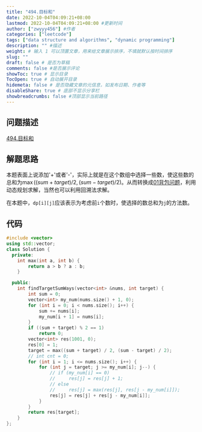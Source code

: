```yaml
---
title: "494.目标和"
date: 2022-10-04T04:09:21+08:00
lastmod: 2022-10-04T04:09:21+08:00 #更新时间
author: ["zwyyy456"] #作者
categories: ["leetcode"]
tags: ["data structure and algorithms", "dynamic programming"]
description: "" #描述
weight: # 输入 1 可以顶置文章，用来给文章展示排序，不填就默认按时间排序
slug: ""
draft: false # 是否为草稿
comments: false #是否展示评论
showToc: true # 显示目录
TocOpen: true # 自动展开目录
hidemeta: false # 是否隐藏文章的元信息，如发布日期、作者等
disableShare: true # 底部不显示分享栏
showbreadcrumbs: false #顶部显示当前路径
---
```

## 问题描述
[494.目标和](https://leetcode.cn/problems/target-sum/)

## 解题思路
本题表面上说添加'+'或者'-'，实际上就是在这个数组中选择一些数，使这些数的总和为$\max((sum + target) / 2, (sum - target) / 2)$。从而转换成[01背包问题](https://www.zwyyy456.vercel.app/zh/posts/tech/01-pack-problem/)，利用动态规划求解，当然也可以利用回溯法求解。

在本题中，`dp[i][j]`应该表示为考虑前`i`个数时，使选择的数总和为`j`的方法数。

## 代码
```cpp
#include <vector>
using std::vector;
class Solution {
  private:
    int max(int a, int b) {
        return a > b ? a : b;
    }

  public:
    int findTargetSumWays(vector<int> &nums, int target) {
        int sum = 0;
        vector<int> my_num(nums.size() + 1, 0);
        for (int i = 0; i < nums.size(); i++) {
            sum += nums[i];
            my_num[i + 1] = nums[i];
        }
        if ((sum + target) % 2 == 1)
            return 0;
        vector<int> res(1001, 0);
        res[0] = 1;
        target = max((sum + target) / 2, (sum - target) / 2);
        // int cnt = 0;
        for (int i = 1; i <= nums.size(); i++) {
            for (int j = target; j >= my_num[i]; j--) {
                // if (my_num[i] == 0)
                //     res[j] = res[j] + 1;
                // else
                //     res[j] = max(res[j], res[j - my_num[i]]);
                res[j] = res[j] + res[j - my_num[i]];
            }
        }
        return res[target];
    }
};
```


